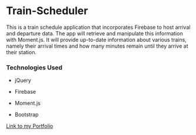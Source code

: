 # Train-Scheduler

This is a train schedule application that incorporates Firebase to host arrival and departure data. The app will retrieve and manipulate this information with Moment.js. It will provide up-to-date information about various trains, namely their arrival times and how many minutes remain until they arrive at their station.

### Technologies Used  

* jQuery

* Firebase 

* Moment.js 

* Bootstrap 

[Link to my Portfolio](https://mike929.github.io/Bootstrap-Portfolio/portfolio.html)
